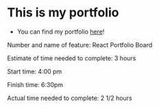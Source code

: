 # This is my portfolio

- You can find my portfolio [here](https://dannys-portfolio.netlify.app/)!

Number and name of feature: React Portfolio Board

Estimate of time needed to complete: 3 hours

Start time: 4:00 pm

Finish time: 6:30pm

Actual time needed to complete: 2 1/2 hours